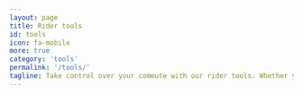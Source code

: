 ```yaml
---
layout: page
title: Rider tools
id: tools
icon: fa-mobile
more: true
category: 'tools'
permalink: '/tools/'
tagline: Take control over your commute with our rider tools. Whether you need to plan a new trip, find out when the next bus is on its way, or get a better handle on the schedule for your stop or station, we've got you covered.
---
```

